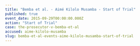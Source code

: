 ```yaml
---
title: "Bemba et al. - Aimé Kilolo Musamba - Start of Trial"
published: true
event_date: 2015-09-29T00:00:00.000Z
action: "Start of Trial"
case: the-prosecutor-v-bemba-et-al
accused: aime-kilolo-musamba
slug: bemba-et-al-events-aime-kilolo-musamba-start-of-trial
---
```

